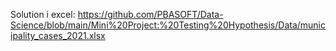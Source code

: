 Solution i excel: https://github.com/PBASOFT/Data-Science/blob/main/Mini%20Project:%20Testing%20Hypothesis/Data/municipality_cases_2021.xlsx

